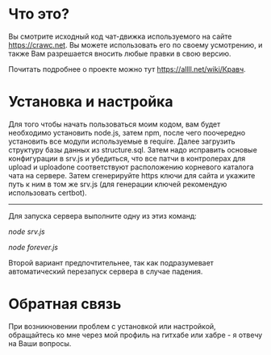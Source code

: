 # Что это?
Вы смотрите исходный код чат-движка используемого на сайте https://crawc.net.
Вы можете использовать его по своему усмотрению, и также Вам разрешается вносить любые правки в свою версию.

Почитать подробнее о проекте можно тут https://allll.net/wiki/Кравч.

# Установка и настройка
Для того чтобы начать пользоваться моим кодом, вам будет необходимо установить node.js, затем npm, после чего поочередно установить все модули используемые в require. Далее загрузить структуру базы данных из structure.sql. Затем надо исправить основые конфигурации в srv.js и убедиться, что все патчи в контролерах для upload и uploadone соответствуют расположению корневого каталога чата на сервере. Затем сгенерируйте https ключи для сайта и укажите путь к ним в том же srv.js (для генерации ключей рекомендую использовать certbot).

-------------

Для запуска сервера выполните одну из этиз команд:

*node srv.js*

*node forever.js*

Второй вариант предпочтительнее, так как подразумевает автоматический перезапуск сервера в случае падения.

# Обратная связь
При возникновении проблем с установкой или настройкой, обращайтесь ко мне через мой профиль на гитхабе или хабре - я отвечу на Ваши вопросы.
